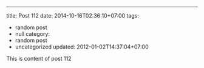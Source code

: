 ---
title: Post 112
date: 2014-10-16T02:36:10+07:00
tags:
  - random post
  - null
category:
  - random post
  - uncategorized
updated: 2012-01-02T14:37:04+07:00

This is content of post 112
